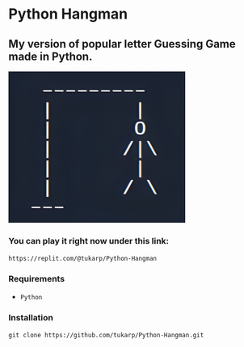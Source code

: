 # Python Hangman

## My version of popular letter Guessing Game made in Python.

<img src="https://github.com/tukarp/Hangman/blob/main/Images/Hangman.jpg" width="350" height="300"> 

### You can play it right now under this link:

```
https://replit.com/@tukarp/Python-Hangman
```

### Requirements

- ```Python```

### Installation

```
git clone https://github.com/tukarp/Python-Hangman.git
```
